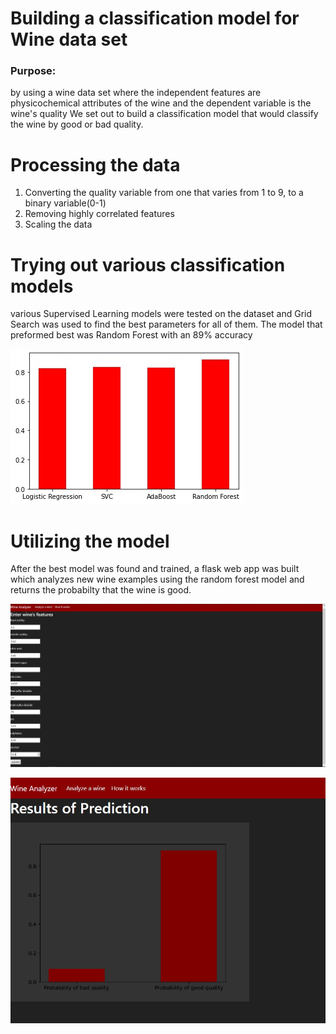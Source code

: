 # Building a classification model for Wine data set 

### Purpose:
by using a wine data set where the independent features are physicochemical attributes of the wine and the dependent variable is the wine's quality
We set out to build a classification model that would classify the wine by good or bad quality. 

#  Processing the data

1. Converting the quality variable from one that varies from 1 to 9, to a binary variable(0-1)
2. Removing highly correlated features
3. Scaling the data 

# Trying out various classification models 

various Supervised Learning models were tested on the dataset and Grid Search was used to find the best parameters for all of them. 
The model that preformed best was Random Forest with an 89% accuracy 

![graph of model accuracy](Readimages\1.jpg)

# Utilizing the model

After the best model was found and trained, a flask web app was built which analyzes new wine examples using the random forest model and returns
the probabilty that the wine is good.

![Entering the details of a wine in web app](Readimages\2.jpg)

![Results of prediction](Readimages\3.jpg)
